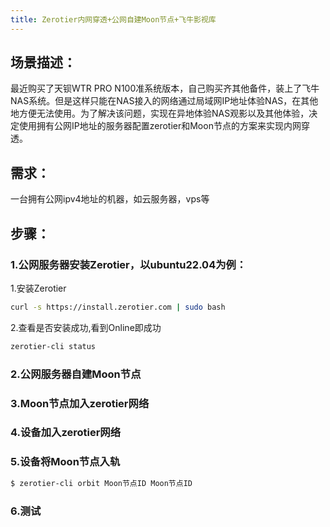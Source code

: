 ```yaml
---
title: Zerotier内网穿透+公网自建Moon节点+飞牛影视库
---
```

## 场景描述：
最近购买了天钡WTR PRO N100准系统版本，自己购买齐其他备件，装上了飞牛NAS系统。但是这样只能在NAS接入的网络通过局域网IP地址体验NAS，在其他地方便无法使用。为了解决该问题，实现在异地体验NAS观影以及其他体验，决定使用拥有公网IP地址的服务器配置zerotier和Moon节点的方案来实现内网穿透。
## 需求：
一台拥有公网ipv4地址的机器，如云服务器，vps等

## 步骤：
### 1.公网服务器安装Zerotier，以ubuntu22.04为例：
1.安装Zerotier
``` bash
curl -s https://install.zerotier.com | sudo bash
```
2.查看是否安装成功,看到Online即成功
``` bash
zerotier-cli status
```
### 2.公网服务器自建Moon节点

### 3.Moon节点加入zerotier网络

### 4.设备加入zerotier网络

### 5.设备将Moon节点入轨
``` bash
$ zerotier-cli orbit Moon节点ID Moon节点ID
```

### 6.测试

